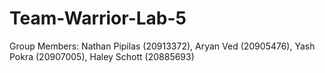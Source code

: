 # Team-Warrior-Lab-5

Group Members: Nathan Pipilas (20913372), Aryan Ved (20905476), Yash Pokra (20907005), Haley Schott (20885693)